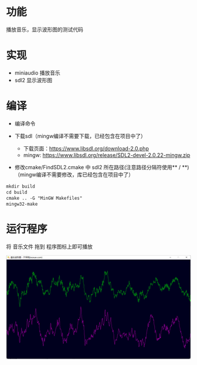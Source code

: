 # 功能

播放音乐，显示波形图的测试代码

# 实现

* miniaudio 播放音乐
* sdl2 显示波形图

# 编译

* 编译命令


* 下载sdl（mingw编译不需要下载，已经包含在项目中了）
    - 下载页面：<https://www.libsdl.org/download-2.0.php>  
    - mingw: <https://www.libsdl.org/release/SDL2-devel-2.0.22-mingw.zip>

* 修改cmake/FindSDL2.cmake 中 sdl2 所在路径(注意路径分隔符使用** / **)（mingw编译不需要修改，库已经包含在项目中了）



```shell
mkdir build
cd build
cmake .. -G "MinGW Makefiles"
mingw32-make
```

# 运行程序

将 音乐文件 拖到 程序图标上即可播放


![波形图效果](./bin/1.png)